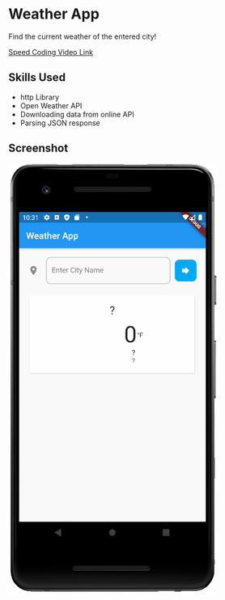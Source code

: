 # Weather App

Find the current weather of the entered city!

[Speed Coding Video Link](https://youtu.be/MY9J6DEV3xo)

## Skills Used

* http Library
* Open Weather API
* Downloading data from online API
* Parsing JSON response

## Screenshot

<img src="images/screenshot.gif">
